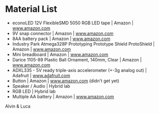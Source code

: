 # Material List

- econoLED 12V FlexibleSMD 5050 RGB LED tape | Amazon | www.amazon.com 
- 9V snap connector | Amazon | www.amazon.com
- 8AA battery pack | Amazon | www.amazon.com
- Industry Park Atmega328P Prototyping Prototype Shield ProtoShield | Amazon | www.amazon.com
- Mini breadboard | Amazon | www.amazon.com
- Darice 1105-89 Plastic Ball Ornament, 140mm, Clear | Amazon | www.amazon.com
- ADXL335 - 5V ready triple-axis accelerometer (+-3g analog out) | Adafruit | www.adafruit.com
- Button | Amazon | www.amazon.com (didn't get yet)
- Speaker / Audio | Hybrid lab 
- RGB LED | Hybrid lab
- Multiple AA battery | Amazon | www.amazon.com




Alvin & Luca
